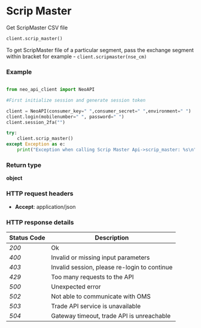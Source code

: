 # **Scrip Master**
Get ScripMaster CSV file

```python
client.scrip_master()
```

To get ScripMaster file of a particular segment, pass the exchange segment within bracket for example - `client.scripmaster(nse_cm)`

### Example

```python

from neo_api_client import NeoAPI

#First initialize session and generate session token

client = NeoAPI(consumer_key=" ",consumer_secret=" ",environment=" ")
client.login(mobilenumber=" ", password=" ")
client.session_2fa("")

try:
    client.scrip_master()
except Exception as e:
    print("Exception when calling Scrip Master Api->scrip_master: %s\n" % e)
```

### Return type

**object**

### HTTP request headers

 - **Accept**: application/json


### HTTP response details
| Status Code | Description                                  |
|-------------|----------------------------------------------|
| *200*       | Ok                                           |
| *400*       | Invalid or missing input parameters          |
| *403*       | Invalid session, please re-login to continue |
| *429*       | Too many requests to the API                 |
| *500*       | Unexpected error                             |
| *502*       | Not able to communicate with OMS             |
| *503*       | Trade API service is unavailable             |
| *504*       | Gateway timeout, trade API is unreachable    |



